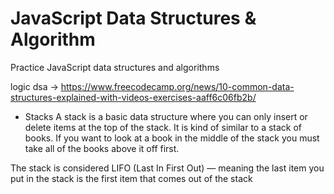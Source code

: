 # JavaScript Data Structures & Algorithm
Practice JavaScript data structures and algorithms

logic dsa -> https://www.freecodecamp.org/news/10-common-data-structures-explained-with-videos-exercises-aaff6c06fb2b/

- Stacks
A stack is a basic data structure where you can only insert or delete items at the top of the stack. It is kind of similar to a stack of books. If you want to look at a book in the middle of the stack you must take all of the books above it off first.

The stack is considered LIFO (Last In First Out) — meaning the last item you put in the stack is the first item that comes out of the stack